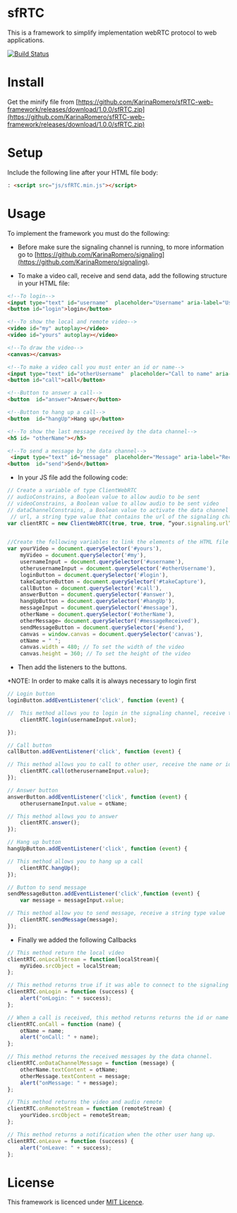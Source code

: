 # sfRTC
This is a framework to simplify implementation webRTC protocol to web applications.

[![Build Status](https://travis-ci.com/KarinaRomero/sfRTC-web-framework.svg?branch=master)](https://travis-ci.com/KarinaRomero/sfRTC-web-framework)

# Install

Get the minify file from [https://github.com/KarinaRomero/sfRTC-web-framework/releases/download/1.0.0/sfRTC.zip](https://github.com/KarinaRomero/sfRTC-web-framework/releases/download/1.0.0/sfRTC.zip)

# Setup

Include the following line after your HTML file body:

```html
: <script src="js/sfRTC.min.js"></script>
```
# Usage

To implement the framework you must do the following:

- Before make sure the signaling channel is running, to more information go to [https://github.com/KarinaRomero/signaling](https://github.com/KarinaRomero/signaling).

- To make a video call, receive and send data, add the following structure in your HTML file:

```html
<!--To login-->
<input type="text" id="username"  placeholder="Username" aria-label="Username" aria-describedby="basic-addon1">
<button id="login">login</button>

<!--To show the local and remote video-->
<video id="my" autoplay></video>
<video id="yours" autoplay></video>

<!--To draw the video-->
<canvas></canvas>

<!--To make a video call you must enter an id or name-->
<input type="text" id="otherUsername"  placeholder="Call to name" aria-label="Username to call" aria-describedby="basic-addon1">
<button id="call">call</button>

<!--Button to answer a call-->
<button  id="answer">Answer</button>

<!--Button to hang up a call-->
<button  id="hangUp">Hang up</button>

<!--To show the last message received by the data channel-->
<h5 id= "otherName"></h5>

<!--To send a message by the data channel-->
 <input type="text" id="message"  placeholder="Message" aria-label="Recipient's username" aria-describedby="button-addon2">
<button  id="send">Send</button>
```

- In your JS file add the following code:

```JavaScript
// Create a variable of type ClientWebRTC
// audioConstrains, a Boolean value to allow audio to be sent
// videoConstrains, a Boolean value to allow audio to be sent video
// dataChannelConstrains, a Boolean value to activate the data channel
 // url, a string type value that contains the url of the signaling channel
var clientRTC = new ClientWebRTC(true, true, true, “your.signaling.url”);


//Create the following variables to link the elements of the HTML file
var yourVideo = document.querySelector('#yours'),
    myVideo = document.querySelector('#my'),
    usernameInput = document.querySelector('#username'),
    otherusernameInput = document.querySelector('#otherUsername'),
    loginButton = document.querySelector('#login'),
    takeCaptureButton = document.querySelector('#takeCapture'),
    callButton = document.querySelector('#call'),
    answerButton = document.querySelector('#answer'),
    hangUpButton = document.querySelector('#hangUp'),
    messageInput = document.querySelector('#message'),
    otherName = document.querySelector('#otherName'),
    otherMessage= document.querySelector('#messageReceived'),
    sendMessageButton = document.querySelector('#send'),
    canvas = window.canvas = document.querySelector('canvas'),
    otName = " ";
    canvas.width = 480; // To set the width of the video
    canvas.height = 360; // To set the height of the video
```

- Then add the listeners to the buttons.

*NOTE: In order to make calls it is always necessary to login first

```JavaScript
// Login button
loginButton.addEventListener('click', function (event) {

//  This method allows you to login in the signaling channel, receive the name or id of string type
    clientRTC.login(usernameInput.value);

});

// Call button
callButton.addEventListener('click', function (event) {

// This method allows you to call to other user, receive the name or id of string type
    clientRTC.call(otherusernameInput.value);
});

// Answer button
answerButton.addEventListener('click', function (event) {
    otherusernameInput.value = otName;

// This method allows you to answer
    clientRTC.answer();
});

// Hang up button
hangUpButton.addEventListener('click', function (event) {

// This method allows you to hang up a call
    clientRTC.hangUp();
});

// Button to send message
sendMessageButton.addEventListener('click',function (event) {
    var message = messageInput.value;

// This method allow you to send message, receive a string type value
    clientRTC.sendMessage(message);
});
```

- Finally we added the following Callbacks

```JavaScript
// This method return the local vídeo
clientRTC.onLocalStream = function(localStream){
    myVideo.srcObject = localStream;
};

// This method returns true if it was able to connect to the signaling channel or false otherwise
clientRTC.onLogin = function (success) {
    alert("onLogin: " + success);
};

// When a call is received, this method returns returns the id or name of the calling user.
clientRTC.onCall = function (name) {
    otName = name;
    alert("onCall: " + name);
};

// This method returns the received messages by the data channel.
clientRTC.onDataChannelMessage = function (message) {
    otherName.textContent = otName;
    otherMessage.textContent = message;
    alert("onMessage: " + message);
};

// This method returns the video and audio remote
clientRTC.onRemoteStream = function (remoteStream) {
    yourVideo.srcObject = remoteStream;
};

// This method returns a notification when the other user hang up.
clientRTC.onLeave = function (success) {
    alert("onLeave: " + success);
};
```
# License

This framework is licenced under [MIT Licence](https://opensource.org/licenses/MIT).